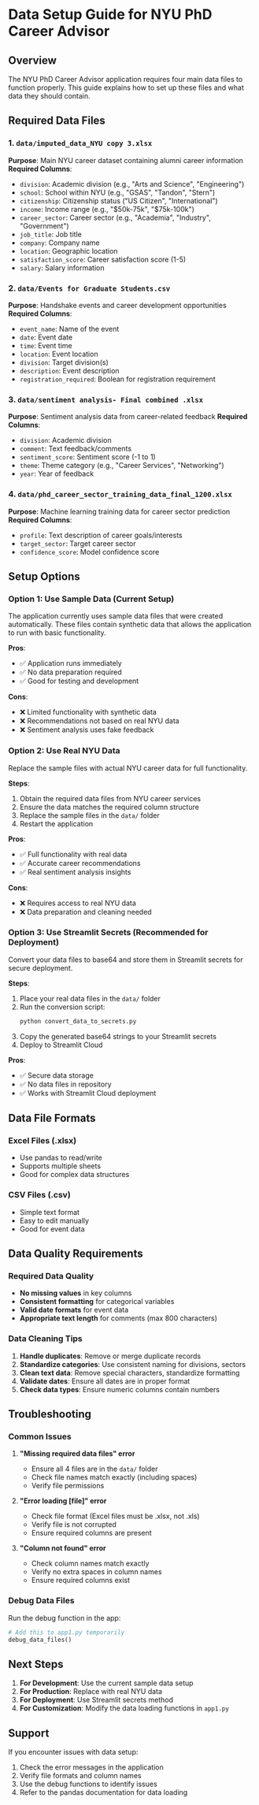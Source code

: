 # Data Setup Guide for NYU PhD Career Advisor

## Overview

The NYU PhD Career Advisor application requires four main data files to function properly. This guide explains how to set up these files and what data they should contain.

## Required Data Files

### 1. `data/imputed_data_NYU copy 3.xlsx`
**Purpose**: Main NYU career dataset containing alumni career information
**Required Columns**:
- `division`: Academic division (e.g., "Arts and Science", "Engineering")
- `school`: School within NYU (e.g., "GSAS", "Tandon", "Stern")
- `citizenship`: Citizenship status ("US Citizen", "International")
- `income`: Income range (e.g., "$50k-75k", "$75k-100k")
- `career_sector`: Career sector (e.g., "Academia", "Industry", "Government")
- `job_title`: Job title
- `company`: Company name
- `location`: Geographic location
- `satisfaction_score`: Career satisfaction score (1-5)
- `salary`: Salary information

### 2. `data/Events for Graduate Students.csv`
**Purpose**: Handshake events and career development opportunities
**Required Columns**:
- `event_name`: Name of the event
- `date`: Event date
- `time`: Event time
- `location`: Event location
- `division`: Target division(s)
- `description`: Event description
- `registration_required`: Boolean for registration requirement

### 3. `data/sentiment analysis- Final combined .xlsx`
**Purpose**: Sentiment analysis data from career-related feedback
**Required Columns**:
- `division`: Academic division
- `comment`: Text feedback/comments
- `sentiment_score`: Sentiment score (-1 to 1)
- `theme`: Theme category (e.g., "Career Services", "Networking")
- `year`: Year of feedback

### 4. `data/phd_career_sector_training_data_final_1200.xlsx`
**Purpose**: Machine learning training data for career sector prediction
**Required Columns**:
- `profile`: Text description of career goals/interests
- `target_sector`: Target career sector
- `confidence_score`: Model confidence score

## Setup Options

### Option 1: Use Sample Data (Current Setup)
The application currently uses sample data files that were created automatically. These files contain synthetic data that allows the application to run with basic functionality.

**Pros**:
- ✅ Application runs immediately
- ✅ No data preparation required
- ✅ Good for testing and development

**Cons**:
- ❌ Limited functionality with synthetic data
- ❌ Recommendations not based on real NYU data
- ❌ Sentiment analysis uses fake feedback

### Option 2: Use Real NYU Data
Replace the sample files with actual NYU career data for full functionality.

**Steps**:
1. Obtain the required data files from NYU career services
2. Ensure the data matches the required column structure
3. Replace the sample files in the `data/` folder
4. Restart the application

**Pros**:
- ✅ Full functionality with real data
- ✅ Accurate career recommendations
- ✅ Real sentiment analysis insights

**Cons**:
- ❌ Requires access to real NYU data
- ❌ Data preparation and cleaning needed

### Option 3: Use Streamlit Secrets (Recommended for Deployment)
Convert your data files to base64 and store them in Streamlit secrets for secure deployment.

**Steps**:
1. Place your real data files in the `data/` folder
2. Run the conversion script:
   ```bash
   python convert_data_to_secrets.py
   ```
3. Copy the generated base64 strings to your Streamlit secrets
4. Deploy to Streamlit Cloud

**Pros**:
- ✅ Secure data storage
- ✅ No data files in repository
- ✅ Works with Streamlit Cloud deployment

## Data File Formats

### Excel Files (.xlsx)
- Use pandas to read/write
- Supports multiple sheets
- Good for complex data structures

### CSV Files (.csv)
- Simple text format
- Easy to edit manually
- Good for event data

## Data Quality Requirements

### Required Data Quality
- **No missing values** in key columns
- **Consistent formatting** for categorical variables
- **Valid date formats** for event data
- **Appropriate text length** for comments (max 800 characters)

### Data Cleaning Tips
1. **Handle duplicates**: Remove or merge duplicate records
2. **Standardize categories**: Use consistent naming for divisions, sectors
3. **Clean text data**: Remove special characters, standardize formatting
4. **Validate dates**: Ensure all dates are in proper format
5. **Check data types**: Ensure numeric columns contain numbers

## Troubleshooting

### Common Issues

1. **"Missing required data files" error**
   - Ensure all 4 files are in the `data/` folder
   - Check file names match exactly (including spaces)
   - Verify file permissions

2. **"Error loading [file]" error**
   - Check file format (Excel files must be .xlsx, not .xls)
   - Verify file is not corrupted
   - Ensure required columns are present

3. **"Column not found" error**
   - Check column names match exactly
   - Verify no extra spaces in column names
   - Ensure required columns exist

### Debug Data Files
Run the debug function in the app:
```python
# Add this to app1.py temporarily
debug_data_files()
```

## Next Steps

1. **For Development**: Use the current sample data setup
2. **For Production**: Replace with real NYU data
3. **For Deployment**: Use Streamlit secrets method
4. **For Customization**: Modify the data loading functions in `app1.py`

## Support

If you encounter issues with data setup:
1. Check the error messages in the application
2. Verify file formats and column names
3. Use the debug functions to identify issues
4. Refer to the pandas documentation for data loading 